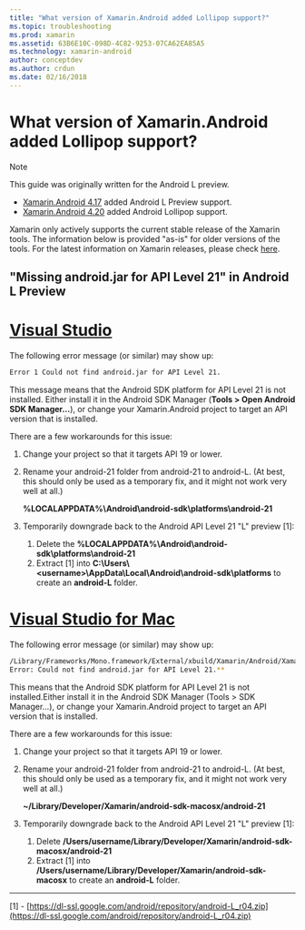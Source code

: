 ```yaml
---
title: "What version of Xamarin.Android added Lollipop support?"
ms.topic: troubleshooting
ms.prod: xamarin
ms.assetid: 63B6E10C-098D-4C82-9253-07CA62EA85A5
ms.technology: xamarin-android
author: conceptdev
ms.author: crdun
ms.date: 02/16/2018
---
```


# What version of Xamarin.Android added Lollipop support?

> [!NOTE]
> This guide was originally written for the Android L preview.

- [Xamarin.Android 4.17](https://developer.xamarin.com/releases/android/xamarin.android_4/xamarin.android_4.17/) added Android L Preview support.
- [Xamarin.Android 4.20](https://developer.xamarin.com/releases/android/xamarin.android_4/xamarin.android_4.20/) added Android Lollipop support.

Xamarin only actively supports the current stable release of the
Xamarin tools. The information below is provided "as-is" for older
versions of the tools. For the latest information on Xamarin releases,
please check [here](http://releases.xamarin.com/).

## "Missing android.jar for API Level 21" in Android L Preview

# [Visual Studio](#tab/windows)

The following error message (or similar) may show up:

```cmd
Error 1 Could not find android.jar for API Level 21.
```

This message means that the Android SDK platform for API Level 21 is
not installed. Either install it in the Android SDK Manager (**Tools >
Open Android SDK Manager...**), or change your Xamarin.Android project to
target an API version that is installed.

There are a few workarounds for this issue:

1. Change your project so that it targets API 19 or lower.

2. Rename your android-21 folder from android-21 to android-L. (At
   best, this should only be used as a temporary fix, and it might not
   work very well at all.)

   **%LOCALAPPDATA%\\Android\\android-sdk\\platforms\\android-21**

3. Temporarily downgrade back to the Android API Level 21 "L" preview [1]:

    1.  Delete the **%LOCALAPPDATA%\\Android\\android-sdk\\platforms\\android-21** 
    2.  Extract [1] into **C:\\Users\\&lt;username&gt;\\AppData\\Local\\Android\\android-sdk\\platforms** 
        to create an **android-L** folder.

# [Visual Studio for Mac](#tab/macos)

The following error message (or similar) may show up:

```bash
/Library/Frameworks/Mono.framework/External/xbuild/Xamarin/Android/Xamarin.Android.Common.targets: 
Error: Could not find android.jar for API Level 21.**
```

This means that the Android SDK platform for API Level 21 is not
installed.Either install it in the Android SDK Manager (Tools > SDK
Manager...), or change your Xamarin.Android project to target an API
version that is installed.

There are a few workarounds for this issue:

1. Change your project so that it targets API 19 or lower.

2. Rename your android-21 folder from android-21 to android-L. (At
   best, this should only be used as a temporary fix, and it might not
   work very well at all.)

   **~/Library/Developer/Xamarin/android-sdk-macosx/android-21**

3. Temporarily downgrade back to the Android API Level 21 "L" preview [1]:

    1.  Delete **/Users/username/Library/Developer/Xamarin/android-sdk-macosx/android-21**
    2.  Extract [1] into **/Users/username/Library/Developer/Xamarin/android-sdk-macosx**
        to create an **android-L** folder.

-----


[1] - [https://dl-ssl.google.com/android/repository/android-L_r04.zip](https://dl-ssl.google.com/android/repository/android-L_r04.zip)

